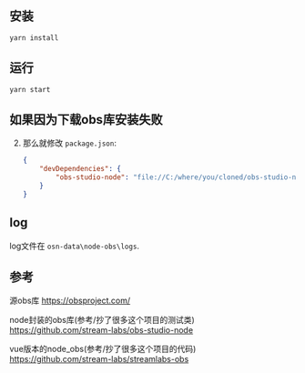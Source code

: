 ## 安装

```
yarn install
```

## 运行

```
yarn start
```

## 如果因为下载obs库安装失败
 2. 那么就修改 `package.json`:

    ```json
    {
        "devDependencies": {
            "obs-studio-node": "file://C:/where/you/cloned/obs-studio-node/build/obs-studio-node-0.3.21-win64.tar.gz"
        }
    }
    ```


## log

log文件在 `osn-data\node-obs\logs`.

## 参考

源obs库
https://obsproject.com/

node封装的obs库(参考/抄了很多这个项目的测试类)
https://github.com/stream-labs/obs-studio-node

vue版本的node_obs(参考/抄了很多这个项目的代码)
https://github.com/stream-labs/streamlabs-obs
